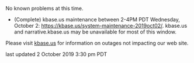No known problems at this time.

* (Complete) kbase.us maintenance between 2-4PM PDT Wednesday, October 2: <a href="https://kbase.us/system-maintenance-2019oct02/">https://kbase.us/system-maintenance-2019oct02/</a>.  kbase.us and narrative.kbase.us may be unavailable for most of this window.

Please visit <a href="https://kbase.us">kbase.us</a> for information on outages not impacting our web site.

last updated 2 October 2019 3:30 pm PDT
